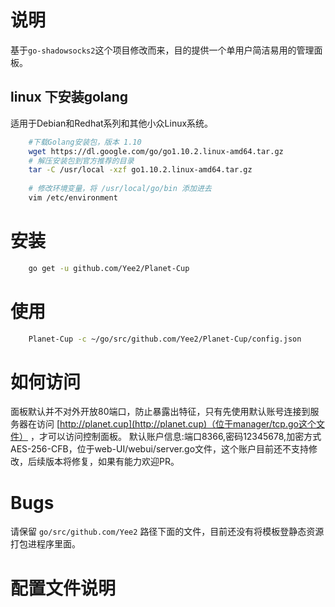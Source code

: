 # 说明

基于`go-shadowsocks2`这个项目修改而来，目的提供一个单用户简洁易用的管理面板。

## linux 下安装golang

适用于Debian和Redhat系列和其他小众Linux系统。
```sh
    #下载Golang安装包，版本 1.10
    wget https://dl.google.com/go/go1.10.2.linux-amd64.tar.gz
    # 解压安装包到官方推荐的目录
    tar -C /usr/local -xzf go1.10.2.linux-amd64.tar.gz
    
    # 修改环境变量，将 /usr/local/go/bin 添加进去
    vim /etc/environment
```

# 安装
```sh
    go get -u github.com/Yee2/Planet-Cup
```

# 使用

```sh
    Planet-Cup -c ~/go/src/github.com/Yee2/Planet-Cup/config.json
```
# 如何访问

面板默认并不对外开放80端口，防止暴露出特征，只有先使用默认账号连接到服务器在访问 [http://planet.cup](http://planet.cup)（位于manager/tcp.go这个文件） ，才可以访问控制面板。
默认账户信息:端口8366,密码12345678,加密方式AES-256-CFB，位于web-UI/webui/server.go文件，这个账户目前还不支持修改，后续版本将修复，如果有能力欢迎PR。
# Bugs

请保留 `go/src/github.com/Yee2` 路径下面的文件，目前还没有将模板登静态资源打包进程序里面。

# 配置文件说明
